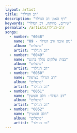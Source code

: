 ```yaml
---
layout: artist
title: "דב הנדלר"
description: "דף האמן דב הנדלר"
keywords: "שירים, מוזיקה, דב הנדלר"
permalink: /artists/דב-הנדלר/
songs:
  - number: "6048"
    name: "09 - נתן איבגי ודב הנדלר"
    album: "סינגלים"
    artist: "דב הנדלר"
  - number: "6049"
    name: "בבית אלוקים נהלך ברגש"
    album: "סינגלים"
    artist: "דב הנדלר"
  - number: "6050"
    name: "דב הנדלר בצרפת"
    album: "סינגלים"
    artist: "דב הנדלר"
  - number: "6051"
    name: "דב הנדלר- הלב והמעין"
    album: "סינגלים"
    artist: "דב הנדלר"
  - number: "6052"
    name: "הלב והמעיין"
    album: "סינגלים"
    artist: "דב הנדלר"
---
```

